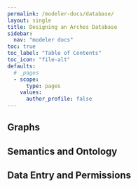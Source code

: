 ```yaml
---
permalink: /modeler-docs/database/
layout: single
title: Designing an Arches Database
sidebar:
  nav: "modeler docs"
toc: true
toc_label: "Table of Contents"
toc_icon: "file-alt"
defaults:
  # _pages
  - scope:
      type: pages
    values:
      author_profile: false
---
```

## Graphs
## Semantics and Ontology
## Data Entry and Permissions
